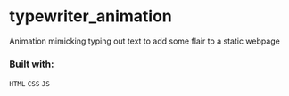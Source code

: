 # typewriter_animation

Animation mimicking typing out text to add some flair to a static webpage

### Built with:

`HTML`
`CSS`
`JS`
